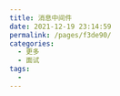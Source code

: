 ```yaml
---
title: 消息中间件
date: 2021-12-19 23:14:59
permalink: /pages/f3de90/
categories:
  - 更多
  - 面试
tags:
  - 
---
```


